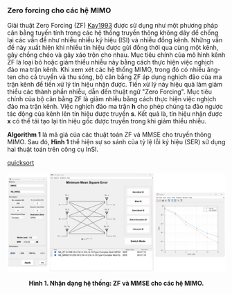 ### Zero forcing cho các hệ MIMO

Giải thuật Zero Forcing (ZF) [Kay1993] được sử dụng như một phương pháp cân bằng tuyến tính trong các hệ thống truyền thông không dây để chống lại các vấn đề như nhiễu nhiều ký hiệu (ISI) và nhiễu đồng kênh. Những vấn đề này xuất hiện khi nhiều tín hiệu được gửi đồng thời qua cùng một kênh, gây chồng chéo và gây xáo trộn cho nhau. Mục tiêu chính của mô hình kênh ZF là loại bỏ hoặc giảm thiểu nhiễu này bằng cách thực hiện việc nghịch đảo ma trận kênh. Khi xem xét các hệ thống MIMO, trong đó có nhiều ăng-ten cho cả truyền và thu sóng, bộ cân bằng ZF áp dụng nghịch đảo của ma trận kênh để tiền xử lý tín hiệu nhận được. Tiền xử lý này hiệu quả làm giảm thiểu các thành phần nhiễu, dẫn đến thuật ngữ "Zero Forcing". Mục tiêu chính của bộ cân bằng ZF là giảm nhiễu bằng cách thực hiện việc nghịch đảo ma trận kênh. Việc nghịch đảo ma trận $\mathbf{h}$ cho phép chúng ta đảo ngược tác động của kênh lên tín hiệu được truyền $\mathbf{s}$. Kết quả là, tín hiệu nhận được $\mathbf{x}$ có thể tái tạo lại tín hiệu gốc được truyền trong khi giảm thiểu nhiễu.

**Algorithm 1** là mã giả của các thuật toán ZF và MMSE cho truyền thông MIMO. Sau đó, **Hình 1** thể hiện sự so sánh của tỷ lệ lỗi ký hiệu (SER) sử dụng hai thuật toán trên công cụ InSI.

[quicksort](../../../../pseudo/Algo_NB_ZF.md ':include :type=code algorithm')

<p style="text-align-last: center">
<img src="./assets/img/Outputs/InSI_Algo_NB_ZF.png">
</p>
<p style="text-align-last: center">
<b>
Hình 1. Nhận dạng hệ thống: ZF và MMSE cho các hệ MIMO.
</b>
</p>

[Kay1993]: https://dl.acm.org/doi/abs/10.5555/151045
[Ladaycia2017]: https://ieeexplore.ieee.org/abstract/document/7956173
[Garro2020]: https://ieeexplore.ieee.org/document/9040540
[Menni2012]: https://ieeexplore.ieee.org/abstract/document/6094230